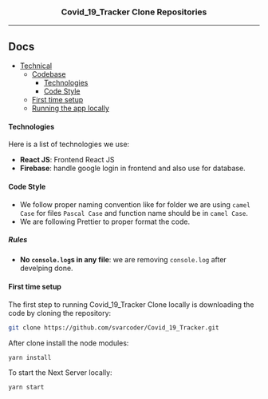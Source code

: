 <div align="center" style="margin-top:20px">

### Covid_19_Tracker Clone Repositories

</div>
<hr>

## Docs

- [Technical](#contributing)
  - [Codebase](#codebase)
    - [Technologies](#technologies)
    - [Code Style](#code-style)
  - [First time setup](#first-time-setup)
  - [Running the app locally](#running-the-app-locally)

#### Technologies

Here is a list of technologies we use:

- **React JS**: Frontend React JS
- **Firebase**: handle google login in frontend and also use for database.


#### Code Style

- We follow proper naming convention like for folder we are using `camel Case` for files `Pascal Case` and function name should be in `camel Case`.
- We are following Prettier to proper format the code.

##### Rules

- **No `console.log`s in any file**: we are removing `console.log` after develping done.

#### First time setup

The first step to running Covid_19_Tracker Clone locally is downloading the code by cloning the repository:

```sh
git clone https://github.com/svarcoder/Covid_19_Tracker.git
```

After clone install the node modules:

```sh
yarn install
```

To start the Next Server locally:

```sh
yarn start
```
